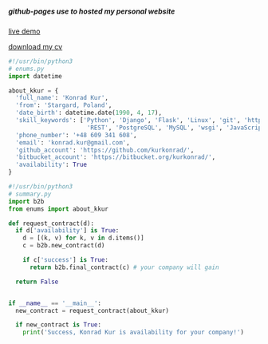 ##### github-pages use to hosted my personal website

[live demo](https://kurkonrad.github.io/summary/)

[download my cv](https://kurkonrad.github.io/summary/assets/Konrad_Kur_CV.pdf)

```python
#!/usr/bin/python3
# enums.py
import datetime

about_kkur = {
  'full_name': 'Konrad Kur',
  'from': 'Stargard, Poland',
  'date_birth': datetime.date(1990, 4, 17),
  'skill_keywords': ['Python', 'Django', 'Flask', 'Linux', 'git', 'http',
                      'REST', 'PostgreSQL', 'MySQL', 'wsgi', 'JavaScript'],
  'phone_number': '+48 609 341 608',
  'email': 'konrad.kur@gmail.com',
  'github_account': 'https://github.com/kurkonrad/',
  'bitbucket_account': 'https://bitbucket.org/kurkonrad/',
  'availability': True
}
```

```python
#!/usr/bin/python3
# summary.py
import b2b
from enums import about_kkur

def request_contract(d):
  if d['availability'] is True:
    d = [(k, v) for k, v in d.items()]
    c = b2b.new_contract(d)

    if c['success'] is True:
      return b2b.final_contract(c) # your company will gain

  return False


if __name__ == '__main__':
  new_contract = request_contract(about_kkur)

  if new_contract is True:
    print('Success, Konrad Kur is availability for your company!')
```
